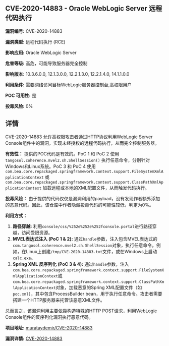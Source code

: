## CVE-2020-14883 - Oracle WebLogic Server 远程代码执行

**漏洞编号:** CVE-2020-14883

**漏洞类型:** 远程代码执行 (RCE)

**影响应用:** Oracle WebLogic Server

**危害等级:** 高危，可能导致服务器完全控制

**影响版本:** 10.3.6.0.0, 12.1.3.0.0, 12.2.1.3.0, 12.2.1.4.0, 14.1.1.0.0

**利用条件:** 需要网络访问目标WebLogic服务器控制台,高权限用户

**POC 可用性:** 是

**投毒风险:** 0%

## 详情

CVE-2020-14883 允许高权限攻击者通过HTTP协议利用WebLogic Server Console组件中的漏洞，实现未经授权的远程代码执行，从而完全控制服务器。

**有效性：**
提供的POC代码是有效的。PoC 1 和 PoC 2 使用 `tangosol.coherence.mvel2.sh.ShellSession()` 执行任意命令，分别针对Windows和Linux系统。PoC 3 和 PoC 4 使用 `com.bea.core.repackaged.springframework.context.support.FileSystemXmlApplicationContext` 或 `com.bea.core.repackaged.springframework.context.support.ClassPathXmlApplicationContext` 加载远程或本地的XML配置文件，从而触发代码执行。

**投毒风险：**
由于提供的代码仅仅是漏洞利用的payload，没有发现作者额外添加的恶意代码。因此，该仓库中作者隐藏投毒代码的可能性较低，判定为0%。

**利用方式：**
1.  **路径穿越:** 利用`console/css/%252e%252e%252fconsole.portal`进行路径穿越，访问受限资源。
2.  **MVEL表达式注入 (PoC 1 & 2):**  通过`handle`参数，注入包含MVEL表达式的`com.tangosol.coherence.mvel2.sh.ShellSession`对象，执行任意命令。例如，在Linux上创建`/tmp/CVE-2020-14883.txt`文件，或在Windows上启动`calc.exe`。
3.  **Spring XML 反序列化 (PoC 3 & 4):**  通过`handle`参数，注入`com.bea.core.repackaged.springframework.context.support.FileSystemXmlApplicationContext`或`com.bea.core.repackaged.springframework.context.support.ClassPathXmlApplicationContext`对象，加载恶意的Spring XML配置文件（如`poc.xml`），其中包含ProcessBuilder bean，用于执行任意命令。攻击者需要搭建一个HTTP服务器来托管该恶意XML文件。

总而言之，该漏洞利用主要依靠构造特殊的HTTP POST请求，利用WebLogic Console组件的反序列化漏洞执行恶意代码。

**项目地址:** [murataydemir/CVE-2020-14883](https://github.com/murataydemir/CVE-2020-14883)

**漏洞详情:** [CVE-2020-14883](https://nvd.nist.gov/vuln/detail/CVE-2020-14883)